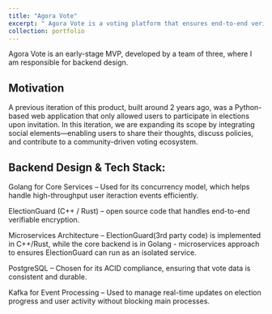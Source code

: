 ```yaml
---
title: "Agora Vote"
excerpt: " Agora Vote is a voting platform that ensures end-to-end verifiability, enabling transparent and auditable elections. Unlike traditional voting systems, AgoraVote allows individuals to maintain personal profiles, fostering a long-term history of participation. <br/>"
collection: portfolio
---
```


Agora Vote is an early-stage MVP, developed by a team of three, where I am responsible for backend design.

## Motivation

A previous iteration of this product, built around 2 years ago, was a Python-based web application that only allowed users to participate in elections upon invitation. In this iteration, we are expanding its scope by integrating social elements—enabling users to share their thoughts, discuss policies, and contribute to a community-driven voting ecosystem.


## Backend Design & Tech Stack:


Golang for Core Services – Used for its concurrency model, which helps handle high-throughput user iteraction events efficiently.

ElectionGuard (C++ / Rust) – open source code that handles end-to-end verifiable encryption.

Microservices Architecture – ElectionGuard(3rd party code) is implemented in C++/Rust, while the core backend is in Golang - microservices approach to ensures ElectionGuard can run as an isolated service.

PostgreSQL – Chosen for its ACID compliance, ensuring that vote data is consistent and durable.

Kafka for Event Processing – Used to manage real-time updates on election progress and user activity without blocking main processes.
